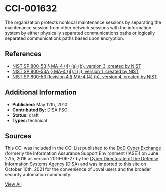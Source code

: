 # CCI-001632

The organization protects nonlocal maintenance sessions by separating the maintenance session from other network sessions with the information system by either physically separated communications paths or logically separated communications paths based upon encryption.

## References ##

* [NIST SP 800-53 § MA-4 (4) (a) (b), version 3, created by NIST](http://csrc.nist.gov/publications/PubsSPs.html)
* [NIST SP 800-53A § MA-4 (4).1 (ii), version 1, created by NIST](http://csrc.nist.gov/publications/PubsSPs.html)
* [NIST SP 800-53 Revision 4 § MA-4 (4) (b), version 4, created by NIST](http://csrc.nist.gov/publications/PubsSPs.html)


## Additional Information ##

* **Published:** May 12th, 2010
* **Contributed By:** DISA FSO
* **Status:** draft
* **Types:** technical

## Sources ##

This CCI was included in the CCI List published to the [DoD Cyber Exchange](https://public.cyber.mil/stigs/cci/)
(formerly the Information Assurance Support Environment (IASE)) on June 27th, 2016 as version
2016-06-27 by the [Cyber Directorate of the Defense Information Systems Agency (DISA)](https://public.cyber.mil/about-cyber/)
and was imported to this site on October 10th, 2021 for the convenience of Joval users and the broader
security automation community.

[View All](../README.md)
